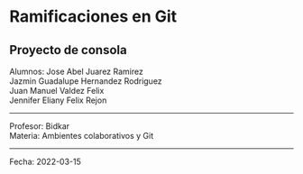 # Ramificaciones en Git
## Proyecto de consola

Alumnos: Jose Abel Juarez Ramirez<br>
            Jazmin Guadalupe Hernandez Rodriguez<br>
            Juan Manuel Valdez Felix<br>
            Jennifer Eliany Felix Rejon<br>
<hr>
Profesor: Bidkar<br>
Materia: Ambientes colaborativos y Git<br>
<hr>
Fecha: 2022-03-15
